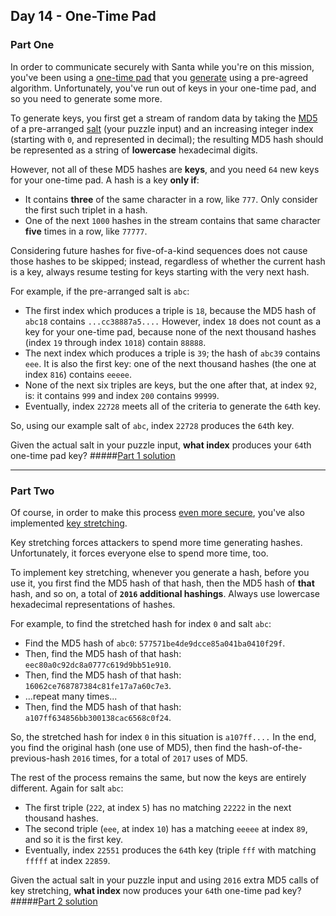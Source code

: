 ## Day 14 - One-Time Pad
### Part One

In order to communicate securely with Santa while you're on this mission, you've been using a
[one-time pad][1] that you [generate][2] using a pre-agreed algorithm. Unfortunately, you've run
out of keys in your one-time pad, and so you need to generate some more.

To generate keys, you first get a stream of random data by taking the [MD5][3] of a pre-arranged
[salt][4] (your puzzle input) and an increasing integer index (starting with `0`, and represented
in decimal); the resulting MD5 hash should be represented as a string of **lowercase** hexadecimal
digits.

However, not all of these MD5 hashes are **keys**, and you need `64` new keys for your one-time
pad. A hash is a key **only if**:

 * It contains **three** of the same character in a row, like `777`. Only consider the first
    such triplet in a hash.
 * One of the next `1000` hashes in the stream contains that same character **five** times in a
    row, like `77777`.

Considering future hashes for five-of-a-kind sequences does not cause those hashes to be skipped;
instead, regardless of whether the current hash is a key, always resume testing for keys starting
with the very next hash.

For example, if the pre-arranged salt is `abc`:

 * The first index which produces a triple is `18`, because the MD5 hash of `abc18` contains
    `...cc38887a5....` However, index `18` does not count as a key for your one-time pad,
    because none of the next thousand hashes (index `19` through index `1018`) contain `88888`.
 * The next index which produces a triple is `39`; the hash of `abc39` contains `eee`. It is also
    the first key: one of the next thousand hashes (the one at index `816`) contains `eeeee`.
 * None of the next six triples are keys, but the one after that, at index `92`, is: it contains
    `999` and index `200` contains `99999`.
 * Eventually, index `22728` meets all of the criteria to generate the `64`th key.

So, using our example salt of `abc`, index `22728` produces the `64`th key.

Given the actual salt in your puzzle input, **what index** produces your `64`th one-time pad key?
#####[Part 1 solution][5]

---

### Part Two

Of course, in order to make this process [even more secure][6], you've also implemented
[key stretching][7].

Key stretching forces attackers to spend more time generating hashes. Unfortunately, it forces
everyone else to spend more time, too.

To implement key stretching, whenever you generate a hash, before you use it, you first find the
MD5 hash of that hash, then the MD5 hash of **that** hash, and so on, a total of **`2016`
additional hashings**. Always use lowercase hexadecimal representations of hashes.

For example, to find the stretched hash for index `0` and salt `abc`:

 * Find the MD5 hash of `abc0`: `577571be4de9dcce85a041ba0410f29f`.
 * Then, find the MD5 hash of that hash: `eec80a0c92dc8a0777c619d9bb51e910`.
 * Then, find the MD5 hash of that hash: `16062ce768787384c81fe17a7a60c7e3`.
 * ...repeat many times...
 * Then, find the MD5 hash of that hash: `a107ff634856bb300138cac6568c0f24`.

So, the stretched hash for index `0` in this situation is `a107ff....` In the end, you find the
original hash (one use of MD5), then find the hash-of-the-previous-hash `2016` times, for a total
of `2017` uses of MD5.

The rest of the process remains the same, but now the keys are entirely different. Again for salt
`abc`:

 * The first triple (`222`, at index `5`) has no matching `22222` in the next thousand hashes.
 * The second triple (`eee`, at index `10`) has a matching `eeeee` at index `89`, and so it is
    the first key.
 * Eventually, index `22551` produces the `64`th key (triple `fff` with matching `fffff` at
    index `22859`.
 
Given the actual salt in your puzzle input and using `2016` extra MD5 calls of key stretching,
**what index** now produces your `64`th one-time pad key?
#####[Part 2 solution][8]


[1]: https://en.wikipedia.org/wiki/One-time_pad
[2]: https://en.wikipedia.org/wiki/Security_through_obscurity
[3]: https://en.wikipedia.org/wiki/MD5
[4]: https://en.wikipedia.org/wiki/Salt_(cryptography)
[5]: part_1.py
[6]: https://en.wikipedia.org/wiki/MD5#Security
[7]: https://en.wikipedia.org/wiki/Key_stretching
[8]: part_2.py
